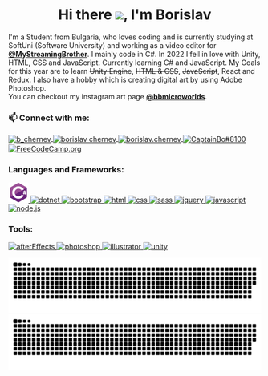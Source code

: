 <main>
  <h1 align="center">Hi there <img src="https://github.com/TheDudeThatCode/TheDudeThatCode/blob/master/Assets/Hi.gif" width="29px">, I'm Borislav</h1>
</main>

<section>
  
  I'm a Student from Bulgaria, who loves coding and is currently studying at SoftUni (Software University) and working as a video editor for [**@MyStreamingBrother**](https://www.youtube.com/c/MyStreamingBrother). I mainly code in C#. In 2022 I fell in love with Unity, HTML, CSS and JavaScript. Currently learning C# and JavaScript. My Goals for this year are to learn <s>Unity Engine</s>, <s>HTML & CSS</s>, <s>JavaScript</s>, React and Redux. I also have a hobby which is creating digital art by using Adobe Photoshop.<br> You can checkout my instagram art page [**@bbmicroworlds**](https://www.instagram.com/bbmicroworlds/).
  
<!-- - 🌱 I’m currently learning: **SoftUni C# Pathway**

- 📫 How to reach me: **borocool359@gmail.com**

- 🥅 2022 Goals: **Master C# && <s>Learn Unity</s> && (Learn JS, <s>HTML</s>, <s>CSS</s>)**

- ⚡ Hobby: **I love to create digital art by using Adobe Photoshop, Illustrator and After Effects** 

- 🎨 Instagram art page:  [**@bbmicroworlds**](https://www.instagram.com/bbmicroworlds/) -->
<section>
<div>
  <section>
   <h3 align="left">📫 Connect with me:</h3>
   <p align="left">
      <a href="https://twitter.com/b_chernev" target="blank">
         <img align="center" src="https://user-images.githubusercontent.com/97783740/169658249-eab2fd11-1130-4729-a4c4-9759bf9c961c.png" alt="b_chernev" height="32" width="32">
      </a>
      <a href="https://www.linkedin.com/in/borislav-chernev06/" target="blank">
         <img align="center" src="https://user-images.githubusercontent.com/97783740/169655216-657e260b-a971-44ed-9e2c-52fcba72954c.png" alt="borislav chernev" height="32" width="32">
      </a>
      <a href="https://instagram.com/borislav.chernev" target="blank">
         <img align="center" src="https://user-images.githubusercontent.com/97783740/169657937-4ca20fc6-e91d-475c-ac2d-c21110a3702f.png" alt="borislav.chernev" height="32" width="32">
      </a>
      <a href="https://discord.gg/4svmCGP" target="blank">
         <img align="center" src="https://user-images.githubusercontent.com/97783740/169690995-4a0ad792-751a-487e-8363-3a172a45a517.png" alt="CaptainBo#8100" height="32" width="32">
      </a>
      <a href="https://www.freecodecamp.org/CaptainBo" target="blank">
         <img align="center" src="https://user-images.githubusercontent.com/97783740/177522828-59962b0d-78e7-40f2-89d0-9e68bcce6395.png" alt="FreeCodeCamp.org" height="32" width="32">
      </a>
   </p>
  </section>
  
  <section>
   <h3 align="left">Languages and Frameworks:</h3>
   <a href="https://learn.microsoft.com/en-us/dotnet/csharp/" target="_blank" rel="noreferrer">
      <img src="https://raw.githubusercontent.com/devicons/devicon/master/icons/csharp/csharp-original.svg" alt="csharp" width="40" height="40">
   </a>
   <a href="https://dotnet.microsoft.com/" target="_blank" rel="noreferrer">
      <img src="https://user-images.githubusercontent.com/97783740/170877386-e79c36be-c77a-46af-89d8-8e1bba576f52.png" alt="dotnet" width="40" height="40">
   </a>
         <a href="https://getbootstrap.com/" target="_blank" rel="noreferrer">
      <img src="https://user-images.githubusercontent.com/97783740/197574781-2644be66-7689-41c0-87da-39912ed548f4.png" alt="bootstrap" width="40" height="40">
   </a>
   <a href="https://html.com/" target="_blank" rel="noreferrer">
      <img src="https://user-images.githubusercontent.com/97783740/174045990-7e313e95-b1b7-40c8-a3c8-7b277822098b.png" alt="html" width="40" height="40">
   </a>
   <a href="https://developer.mozilla.org/en-US/docs/Web/CSS" target="_blank" rel="noreferrer">
      <img src="https://user-images.githubusercontent.com/97783740/174046446-e5e74743-f451-49a2-a877-d493d6734a8b.png" alt="css" width="40" height="40">
   </a>
   <a href="https://sass-lang.com/" target="_blank" rel="noreferrer">
      <img src="https://user-images.githubusercontent.com/97783740/197573591-89f2ebbe-87d8-4d49-85ae-e9b479f7dd9f.png" alt="sass" width="53" height="40">
   </a>
         <a href="https://jquery.com/" target="_blank" rel="noreferrer">
      <img src="https://user-images.githubusercontent.com/97783740/197574511-d34694fd-d29c-4208-a8c7-069537e30397.png" alt="jquery" width="40" height="40">
   </a>
   <a href="https://www.javascript.com/" target="_blank" rel="noreferrer">
      <img src="https://user-images.githubusercontent.com/97783740/191747921-b87d3b50-ebef-402a-8d1f-d4c199f9b414.png" alt="javascript" width="40" height="40">
   </a>
      <a href="https://nodejs.org/en/" target="_blank" rel="noreferrer">
      <img src="https://user-images.githubusercontent.com/97783740/194129811-6aee64f4-5a52-4782-90a2-3e819b081bd2.png" alt="node.js" width="40" height="40">
   </a>
   </a>

  </section>
  
  <section>
    <h3 align="left">Tools:</h3>
    <a href="https://www.adobe.com/products/aftereffects.html" target="_blank" rel="noreferrer">
      <img src="https://user-images.githubusercontent.com/97783740/170264872-e4252f60-9192-4985-adf1-0259f5e9f9c7.png" alt="afterEffects" width="40" height="40">
   </a>
   <a href="https://www.photoshop.com/en" target="_blank" rel="noreferrer">
     <img src="https://user-images.githubusercontent.com/97783740/169659753-92f75983-e0c5-4487-8bb5-a1a9543a0c57.png" alt="photoshop" width="40" height="40">
   </a>
   <a href="https://www.adobe.com/products/illustrator.html" target="_blank" rel="noreferrer">
    <img src="https://user-images.githubusercontent.com/97783740/169659591-9da2af37-ea67-42b3-bc9a-b22b7a212adb.png" alt="illustrator" width="40" height="40">
   </a>
   <a href="https://unity.com/" target="_blank" rel="noreferrer">
      <img src="https://user-images.githubusercontent.com/97783740/169660212-c37cee25-6f3f-45c0-a278-78dce96b5fd6.png" alt="unity" width="40" height="40">
   </a>
  </section>
</div>
  
![GitHub Snake Light](https://github.com/BorislavChernev/BorislavChernev/blob/output/github-contribution-grid-snake-dark.svg#gh-light-mode-only)
![GitHub Snake dark](https://github.com/BorislavChernev/BorislavChernev/blob/output/github-contribution-grid-snake.svg#gh-dark-mode-only)
